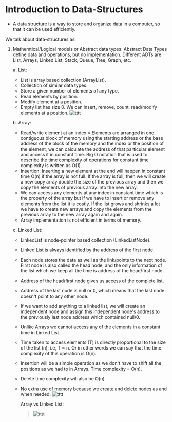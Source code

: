 # Introduction to Data-Structures

* A data structure is a way to store and organize data in a computer, so that it can be used efficiently.

We talk about data-structures as:
1. Mathemtical/Logical models or Abstract data types: Abstract Data Types define data and operations, but no implementation. Different ADTs are List, Arrays, Linked List, Stack, Queue, Tree, Graph, etc.

     a.  List:
     - List is array based collection (ArrayList).
     - Collection of similar data types.
     - Store a given number of elements of any type.
     - Read elements by position.
     - Modify element at a position.
     - Empty list has size 0. We can insert, remove, count, read/modify elements at a position.
          ![tttt](https://user-images.githubusercontent.com/93812163/235986171-59c31855-a6a3-43ae-956e-281f3f973217.png)
     
      b. Array:
      - Read/write element at an index = Elements are arranged in one contiguous block of memory using the starting address or the base address of the block of the memory and the index or the position of the element, we can calculate the address of that particular element and access it in constant time. Big O notation that is used to describe the time complexity of operations for constant time complexity is written as O(1).
      - Insertion: Inserting a new element at the end will happen in constant time O(n) if the array is not full. If the array is full, then we will create a new copy array double the size of the previous array and then we copy the elements of previous array into the new array.
      - We can access any elements at any index in constant time which is the property of the array but if we have to insert or remove any elements from the list it is costly. If the list grows and shrinks a lot we have to create new arrays and copy the elements from the previous array to the new array again and again.
      - Array implementation is not efficient in terms of memory.
     
     c. Linked List:
     - LinkedList is node-pointer based collection (LinkedListNode).
     - Linked List is always identified by the address of the first node.
     - Each node stores the data as well as the link/points to the next node. First node is also called the head node, and the only information of the list which we keep all the time is address of the head/first node.
     - Address of the head/first node gives us access of the complete list.
     - Address of the last node is null or 0, which means that the last node doesn't point to any other node.
     - If we want to add anything to a linked list, we will create an independent node and assign this independent node's address to the previously last node address which contained null/0.
     - Unlike Arrays we cannot access any of the elements in a constant time in Linked List.
     - Time taken to access elements (T) is directly proportional to the size of the list (n), i.e, T ∝ n. Or in other words we can say that the time complexity of this operation is O(n).
     - Insertion will be a simple operation as we don't have to shift all the positions as we had to in Arrays. Time complexity = O(n).
     - Delete time complexity will also be O(n).
     - No extra use of memory because we create and delete nodes as and when needed.
     ![tttt](https://user-images.githubusercontent.com/93812163/236188922-0eabe460-332e-4fb7-9519-be19c55ca619.png)
     
       Array vs Linked List:
       
       > ![tttt](https://user-images.githubusercontent.com/93812163/236384558-dd0eaf29-5632-4c35-90a0-781528a9d66d.png)





      
